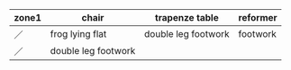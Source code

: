 |zone1|chair|trapenze table| reformer|     
|------|------|------|------|   
|／|frog lying flat|double leg footwork|footwork|  
|／|double leg footwork|







